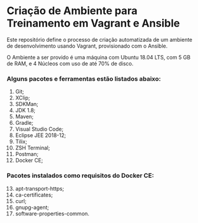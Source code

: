 # Criação de Ambiente para Treinamento em Vagrant e Ansible

Este repositório define o processo de criação automatizada de um ambiente de desenvolvimento usando Vagrant, provisionado com o Ansible.

O Ambiente a ser provido é uma máquina com Ubuntu 18.04 LTS, com 5 GB de RAM, e 4 Núcleos com uso de até 70% de disco.

### Alguns pacotes e ferramentas estão listados abaixo:

1. Git;
2. XClip;
3. SDKMan;
4. JDK 1.8;
5. Maven;
6. Gradle;
7. Visual Studio Code;
8. Eclipse JEE 2018-12;
9. Tilix;
10. ZSH Terminal;
11. Postman;
12. Docker CE;

### Pacotes instalados como requisitos do Docker CE:

13. apt-transport-https;
14. ca-certificates;
15. curl;
16. gnupg-agent;
17. software-properties-common.
